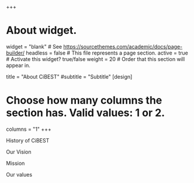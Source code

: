 +++
# About widget.
widget = "blank"  # See https://sourcethemes.com/academic/docs/page-builder/
headless = false  # This file represents a page section.
active = true  # Activate this widget? true/false
weight = 20  # Order that this section will appear in.

title = "About CiBEST"
#subtitle = "Subtitle"
[design]
  # Choose how many columns the section has. Valid values: 1 or 2.
  columns = "1"
+++


History of CiBEST

Our Vision

Mission


Our values

